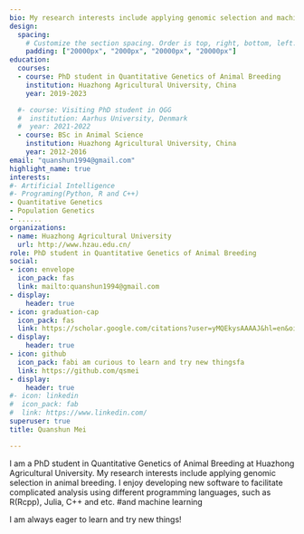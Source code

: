 ```yaml
---
bio: My research interests include applying genomic selection and machine learning in animal breeding.
design:
  spacing:
    # Customize the section spacing. Order is top, right, bottom, left.
    padding: ["20000px", "2000px", "20000px", "20000px"]
education:
  courses:
  - course: PhD student in Quantitative Genetics of Animal Breeding
    institution: Huazhong Agricultural University, China
    year: 2019-2023

  #- course: Visiting PhD student in QGG
  #  institution: Aarhus University, Denmark
  #  year: 2021-2022
  - course: BSc in Animal Science
    institution: Huazhong Agricultural University, China
    year: 2012-2016
email: "quanshun1994@gmail.com"
highlight_name: true
interests:
#- Artificial Intelligence
#- Programing(Python, R and C++)
- Quantitative Genetics
- Population Genetics
- ......
organizations:
- name: Huazhong Agricultural University
  url: http://www.hzau.edu.cn/
role: PhD student in Quantitative Genetics of Animal Breeding
social:
- icon: envelope
  icon_pack: fas
  link: mailto:quanshun1994@gmail.com
- display:
    header: true
- icon: graduation-cap
  icon_pack: fas
  link: https://scholar.google.com/citations?user=yMQEkysAAAAJ&hl=en&oi=ao
- display:
    header: true
- icon: github
  icon_pack: fabi am curious to learn and try new thingsfa
  link: https://github.com/qsmei
- display:
    header: true
#- icon: linkedin
#  icon_pack: fab
#  link: https://www.linkedin.com/
superuser: true
title: Quanshun Mei 

---
```




I am a PhD student in Quantitative Genetics of Animal Breeding at Huazhong Agricultural University. My research interests include applying genomic selection in animal breeding. I enjoy developing new software to facilitate complicated analysis using different programming languages, such as R(Rcpp), Julia, C++ and etc.   #and machine learning 

I am always eager to learn and try new things!
